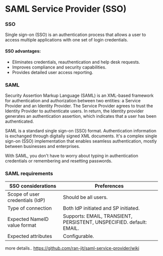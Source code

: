 # SAML Service Provider (SSO)

### SSO
Single sign-on (SSO) is an authentication process that allows a user to access multiple applications with one set of login credentials.

#### SSO advantages:
* Eliminates credentials, reauthentication and help desk requests.
* Improves compliance and security capabilities.
* Provides detailed user access reporting.


### SAML
Security Assertion Markup Language (SAML) is an XML-based framework for authentication and authorization between two entities: a Service Provider and an Identity Provider. The Service Provider agrees to trust the Identity Provider to authenticate users. In return, the Identity provider generates an authentication assertion, which indicates that a user has been authenticated.

SAML is a standard single sign-on (SSO) format. Authentication information is exchanged through digitally signed XML documents. It's a complex single sign-on (SSO) implementation that enables seamless authentication, mostly between businesses and enterprises.

With SAML, you don't have to worry about typing in authentication credentials or remembering and resetting passwords.

### SAML requirements

| SSO considerations              | Preferences                                                          |
|---------------------------------|----------------------------------------------------------------------|
| Scope of user credentials (IdP) | Should be all users.                                                 |
| Type of connection	          | Both IdP initiated and SP initiated.                                 |
| Expected NameID value format	  | Supports: EMAIL, TRANSIENT, PERSISTENT, UNSPECIFIED. default: EMAIL. |
| Expected attributes             | Configurable.                                                        |

more details.. https://github.com/ran-jit/saml-service-provider/wiki
